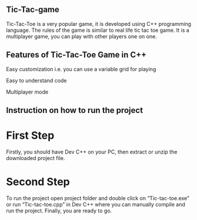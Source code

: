 ## Tic-Tac-game

Tic-Tac-Toe is a very popular game, it is developed using C++ programming language. The rules of the game is similar to real life tic tac toe game. It is a multiplayer game, you can play with other players one on one.

## Features of Tic-Tac-Toe Game in C++

Easy customization i.e. you can use a variable grid for playing

Easy to understand code

Multiplayer mode

##  Instruction on how to run the project

# First Step

Firstly, you should have Dev C++ on your PC, then extract or unzip the downloaded project file.

# Second Step
To run the project open project folder and double click on “Tic-tac-toe.exe” or run “Tic-tac-toe.cpp” in Dev C++ where you can manually compile and run the project. Finally, you are ready to go.
